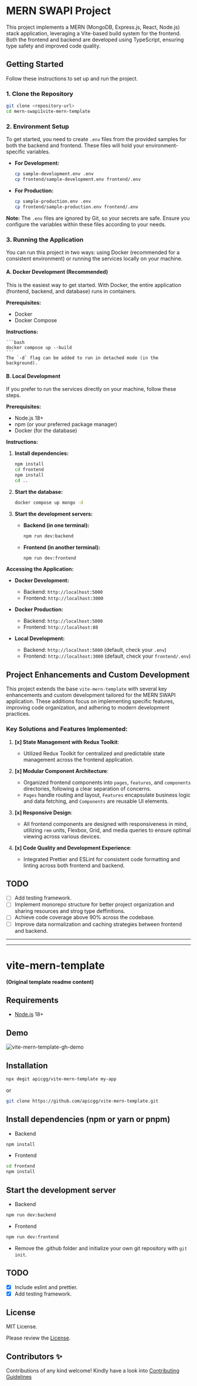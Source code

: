 # MERN SWAPI Project

This project implements a MERN (MongoDB, Express.js, React, Node.js) stack application, leveraging a Vite-based build system for the frontend. Both the frontend and backend are developed using TypeScript, ensuring type safety and improved code quality.

## Getting Started

Follow these instructions to set up and run the project.

### 1. Clone the Repository

```bash
git clone <repository-url>
cd mern-swapi1vite-mern-template
```

### 2. Environment Setup

To get started, you need to create `.env` files from the provided samples for both the backend and frontend. These files will hold your environment-specific variables.

- **For Development:**
  ```bash
  cp sample-development.env .env
  cp frontend/sample-development.env frontend/.env
  ```
- **For Production:**
  ```bash
  cp sample-production.env .env
  cp frontend/sample-production.env frontend/.env
  ```

**Note:** The `.env` files are ignored by Git, so your secrets are safe. Ensure you configure the variables within these files according to your needs.

### 3. Running the Application

You can run this project in two ways: using Docker (recommended for a consistent environment) or running the services locally on your machine.

#### A. Docker Development (Recommended)

This is the easiest way to get started. With Docker, the entire application (frontend, backend, and database) runs in containers.

**Prerequisites:**

- Docker
- Docker Compose

**Instructions:**

    ```bash
    docker compose up --build
    ```
    The `-d` flag can be added to run in detached mode (in the background).

#### B. Local Development

If you prefer to run the services directly on your machine, follow these steps.

**Prerequisites:**

- Node.js 18+
- npm (or your preferred package manager)
- Docker (for the database)

**Instructions:**

1.  **Install dependencies:**

    ```bash
    npm install
    cd frontend
    npm install
    cd ..
    ```

1.  **Start the database:**

    ```bash
    docker compose up mongo -d
    ```

1.  **Start the development servers:**
    - **Backend (in one terminal):**
      ```bash
      npm run dev:backend
      ```
    - **Frontend (in another terminal):**
      ```bash
      npm run dev:frontend
      ```

**Accessing the Application:**

- **Docker Development:**

  - Backend: `http://localhost:5000`
  - Frontend: `http://localhost:3000`

- **Docker Production:**

  - Backend: `http://localhost:5000`
  - Frontend: `http://localhost:80`

- **Local Development:**
  - Backend: `http://localhost:5000` (default, check your `.env`)
  - Frontend: `http://localhost:3000` (default, check your `frontend/.env`)

## Project Enhancements and Custom Development

This project extends the base `vite-mern-template` with several key enhancements and custom development tailored for the MERN SWAPI application. These additions focus on implementing specific features, improving code organization, and adhering to modern development practices.

### Key Solutions and Features Implemented:

1.  **[x] State Management with Redux Toolkit**:

    - Utilized Redux Toolkit for centralized and predictable state management across the frontend application.

1.  **[x] Modular Component Architecture**:

    - Organized frontend components into `pages`, `features`, and `components` directories, following a clear separation of concerns.
    - `Pages` handle routing and layout, `Features` encapsulate business logic and data fetching, and `Components` are reusable UI elements.

1.  **[x] Responsive Design**:

    - All frontend components are designed with responsiveness in mind, utilizing `rem` units, Flexbox, Grid, and media queries to ensure optimal viewing across various devices.

1.  **[x] Code Quality and Development Experience**:
    - Integrated Prettier and ESLint for consistent code formatting and linting across both frontend and backend.

## TODO

- [ ] Add testing framework.
- [ ] Implement monorepo structure for better project organization and sharing resources and strog type deffinitions.
- [ ] Achieve code coverage above 90% across the codebase.
- [ ] Improve data normalization and caching strategies between frontend and backend.

---

---

# vite-mern-template

**(Original template readme content)**

## Requirements

- [Node.js](https://nodejs.org/en/) 18+

## Demo

![vite-mern-template-gh-demo](https://user-images.githubusercontent.com/78271602/234833309-fe8df564-2895-4727-be1e-c807fe142333.gif)

## Installation

```bash
npx degit apicgg/vite-mern-template my-app
```

or

```bash
git clone https://github.com/apicgg/vite-mern-template.git
```

## Install dependencies (npm or yarn or pnpm)

- Backend

```bash
npm install
```

- Frontend

```bash
cd frontend
npm install
```

## Start the development server

- Backend

```bash
npm run dev:backend
```

- Frontend

```bash
npm run dev:frontend
```

- Remove the .github folder and initialize your own git repository with `git init`.

## TODO

- [x] Include eslint and prettier.
- [x] Add testing framework.

## License

MIT License.

Please review the [License](https://github.com/apicgg/vite-mern-template/blob/main/LICENSE).

## Contributors ✨

Contributions of any kind welcome! Kindly have a look into [Contributing Guidelines](CONTRIBUTING.md)
